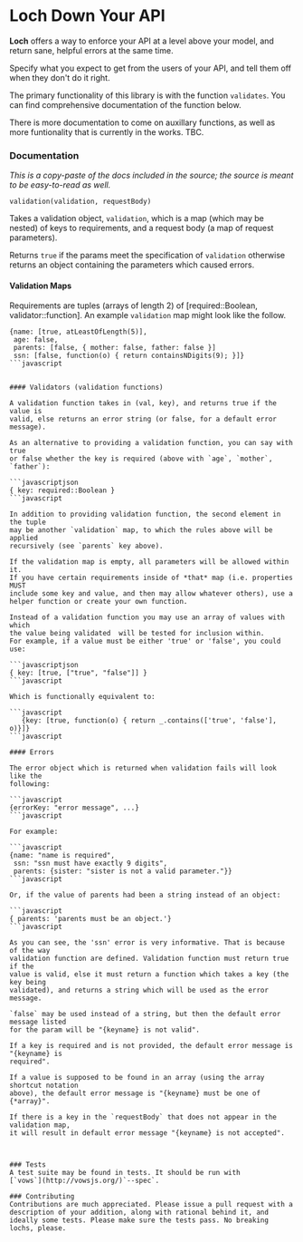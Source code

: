# Loch Down Your API
**Loch** offers a way to enforce your API at a level above your model,
and return sane, helpful errors at the same time. 

Specify what you expect to get from the users of your API, and tell
them off when they don't do it right. 

The primary functionality of this library is with the function
`validates`. You can find comprehensive documentation of the function
below.

There is more documentation to come on auxillary functions, as well as
more funtionality that is currently in the works. TBC.

### Documentation 

*This is a copy-paste of the docs included in the source; the source is
meant to be easy-to-read as well.*

`validation(validation, requestBody)`

Takes a validation object, `validation`, which is a map (which may be nested)
of keys to requirements, and a request body (a map of request parameters).

Returns `true` if the params meet the specification of `validation` otherwise
returns an object containing the parameters which caused errors.


#### Validation Maps

Requirements are tuples (arrays of length 2) of
[required::Boolean, validator::function]. An example `validation` map might
look like the follow.

```javascriptjson
{name: [true, atLeastOfLength(5)],
 age: false,
 parents: [false, { mother: false, father: false }]
 ssn: [false, function(o) { return containsNDigits(9); }]}
```javascript


#### Validators (validation functions)

A validation function takes in (val, key), and returns true if the value is
valid, else returns an error string (or false, for a default error message).

As an alternative to providing a validation function, you can say with true
or false whether the key is required (above with `age`, `mother`, `father`):

```javascriptjson
{ key: required::Boolean }
```javascript

In addition to providing validation function, the second element in the tuple
may be another `validation` map, to which the rules above will be applied
recursively (see `parents` key above).

If the validation map is empty, all parameters will be allowed within it.
If you have certain requirements inside of *that* map (i.e. properties MUST
include some key and value, and then may allow whatever others), use a
helper function or create your own function.

Instead of a validation function you may use an array of values with which
the value being validated  will be tested for inclusion within.
For example, if a value must be either 'true' or 'false', you could use:

```javascriptjson
{ key: [true, ["true", "false"]] }
```javascript

Which is functionally equivalent to:

```javascript
   {key: [true, function(o) { return _.contains(['true', 'false'], o)}]}
```javascript

#### Errors

The error object which is returned when validation fails will look like the
following:

```javascript
{errorKey: "error message", ...}
```javascript

For example:

```javascript
{name: "name is required",
 ssn: "ssn must have exactly 9 digits",
 parents: {sister: "sister is not a valid parameter."}}
```javascript

Or, if the value of parents had been a string instead of an object:

```javascript
{ parents: 'parents must be an object.'}
```javascript

As you can see, the 'ssn' error is very informative. That is because of the way
validation function are defined. Validation function must return true if the
value is valid, else it must return a function which takes a key (the key being
validated), and returns a string which will be used as the error message.

`false` may be used instead of a string, but then the default error message listed
for the param will be "{keyname} is not valid".

If a key is required and is not provided, the default error message is "{keyname} is
required".

If a value is supposed to be found in an array (using the array shortcut notation
above), the default error message is "{keyname} must be one of {*array}".

If there is a key in the `requestBody` that does not appear in the validation map,
it will result in default error message "{keyname} is not accepted".



### Tests
A test suite may be found in tests. It should be run with
[`vows`](http://vowsjs.org/)`--spec`.

### Contributing
Contributions are much appreciated. Please issue a pull request with a
description of your addition, along with rational behind it, and
ideally some tests. Please make sure the tests pass. No breaking
lochs, please.

